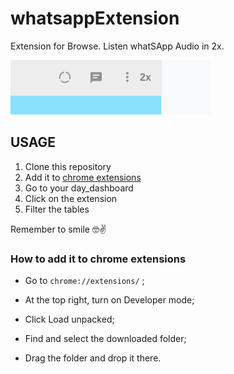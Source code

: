 # whatsappExtension

Extension for Browse. Listen whatSApp Audio in 2x. 

![Listen](what.png)

## USAGE

1. Clone this repository
2. Add it to [chrome extensions](chrome://extensions)
3. Go to your day_dashboard
4. Click on the extension
5. Filter the tables

Remember to smile 🤓✌

### How to add it to chrome extensions
* Go to `chrome://extensions/` ;

* At the top right, turn on Developer mode;

* Click Load unpacked;

* Find and select the downloaded folder;

* Drag the folder and drop it there.
